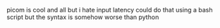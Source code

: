 picom is cool and all but i hate input latency
could do that using a bash script but the syntax is somehow worse than python